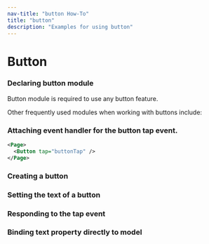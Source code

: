 ```yaml
---
nav-title: "button How-To"
title: "button"
description: "Examples for using button"
---
```

# Button
### Declaring button module
Button module is required to use any button feature.
<snippet id='button-require'/>

Other frequently used modules when working with buttons include:
<snippet id='button-require-others'/>

### Attaching event handler for the button tap event.
``` XML
<Page>
  <Button tap="buttonTap" />
</Page>
```
### Creating a button
<snippet id='button-create'/>

### Setting the text of a button
<snippet id='button-settext'/>

### Responding to the tap event
<snippet id='button-tap'/>

### Binding text property directly to model
<snippet id='button-bind'/>
